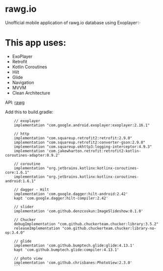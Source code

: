 # rawg.io
Unofficial mobile application of rawg.io database using Exoplayer✨
# This app uses:
- ExoPlayer
- Retrofit
- Kotlin Coroutines
- Hilt
- Glide
- Navigation
- MVVM
- Clean Architecture

API: [rawg](https://rawg.io/apidocs)

Add this to build.gradle:
```
    // exoplayer
    implementation "com.google.android.exoplayer:exoplayer:2.16.1"

    // http
    implementation "com.squareup.retrofit2:retrofit:2.9.0"
    implementation "com.squareup.retrofit2:converter-gson:2.9.0"
    implementation "com.squareup.okhttp3:logging-interceptor:4.9.3"
    implementation 'com.jakewharton.retrofit:retrofit2-kotlin-coroutines-adapter:0.9.2'

    // coroutine
    implementation "org.jetbrains.kotlinx:kotlinx-coroutines-core:1.6.1"
    implementation "org.jetbrains.kotlinx:kotlinx-coroutines-android:1.6.1"

    // dagger - Hilt
    implementation 'com.google.dagger:hilt-android:2.42'
    kapt 'com.google.dagger:hilt-compiler:2.42'

    // slider
    implementation 'com.github.denzcoskun:ImageSlideshow:0.1.0'

    // Chucker
    debugImplementation "com.github.chuckerteam.chucker:library:3.5.2"
    releaseImplementation "com.github.chuckerteam.chucker:library-no-op:3.4.0"

    // glide
    implementation 'com.github.bumptech.glide:glide:4.13.1'
    kapt 'com.github.bumptech.glide:compiler:4.13.1'

    // photo view
    implementation 'com.github.chrisbanes:PhotoView:2.3.0'
    ```
